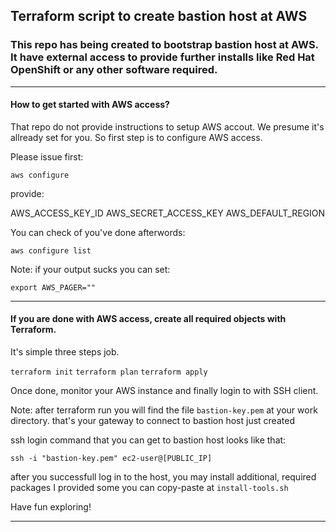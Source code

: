 ## Terraform script to create bastion host at AWS

### This repo has being created to bootstrap bastion host at AWS. It have external access to provide further installs like Red Hat OpenShift or any other software required.

---

#### How to get started with AWS access?

That repo do not provide instructions to setup AWS accout. We presume it's allready set for you.
So first step is to configure AWS access. 

Please issue first:

`aws configure`

provide:

AWS_ACCESS_KEY_ID
AWS_SECRET_ACCESS_KEY
AWS_DEFAULT_REGION

You can check of you've done afterwords:

`aws configure list`


Note: if your output sucks you can set:

`export AWS_PAGER=""`

---

#### If you are done with AWS access, create all required objects with Terraform.

It's simple three steps job.

`terraform init`
`terraform plan`
`terraform apply`

Once done, monitor your AWS instance and finally login to with SSH client.

Note: after terraform run you will find the file `bastion-key.pem` at your work directory.
      that's your gateway to connect to bastion host just created

ssh login command that you can get to bastion host looks like that:

`ssh -i "bastion-key.pem" ec2-user@[PUBLIC_IP]`

after you successfull log in to the host, you may install additional, required packages
I provided some you can copy-paste at `install-tools.sh`

Have fun exploring!

---

